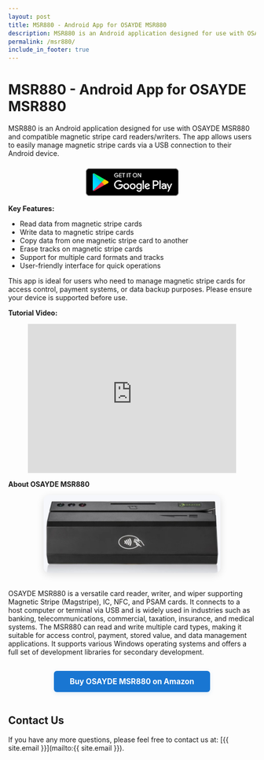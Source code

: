 ```yaml
---
layout: post
title: MSR880 - Android App for OSAYDE MSR880
description: MSR880 is an Android application designed for use with OSAYDE MSR880 and compatible magnetic stripe card readers/writers. The app allows users to easily manage magnetic stripe cards via a USB connection to their Android device.
permalink: /msr880/
include_in_footer: true
---
```


# MSR880 - Android App for OSAYDE MSR880

MSR880 is an Android application designed for use with OSAYDE MSR880 and compatible magnetic stripe card readers/writers. The app allows users to easily manage magnetic stripe cards via a USB connection to their Android device.

<p align="center">
  <a href="https://play.google.com/store/apps/details?id=net.easymsr.osayde.usb&referrer=utm_source%3Deasymsrnet%26utm_medium%3Dorganic" target="_blank" rel="noopener noreferrer">
    <img src="/assets/google-play-badge.svg" alt="Get it on Google Play" style="height:56px; margin-top:8px;" />
  </a>
</p>

**Key Features:**
- Read data from magnetic stripe cards
- Write data to magnetic stripe cards
- Copy data from one magnetic stripe card to another
- Erase tracks on magnetic stripe cards
- Support for multiple card formats and tracks
- User-friendly interface for quick operations

This app is ideal for users who need to manage magnetic stripe cards for access control, payment systems, or data backup purposes. Please ensure your device is supported before use.

**Tutorial Video:**
<figure class="video-container" style="display: flex; justify-content: center;">
  <iframe width="540" height="303" src="https://www.youtube.com/embed/HA-KohX0qPg?si=NDgk05-xS2c8tknW" frameborder="0" allowfullscreen="true"> </iframe>
</figure>

**About OSAYDE MSR880**

<p align="center">
  <img src="/assets/msr880.jpg" alt="OSAYDE MSR880 Product Photo" style="max-width:360px; border-radius:12px; box-shadow:0 4px 16px rgba(0,0,0,0.12); margin-bottom:16px;" />
</p>

OSAYDE MSR880 is a versatile card reader, writer, and wiper supporting Magnetic Stripe (Magstripe), IC, NFC, and PSAM cards. It connects to a host computer or terminal via USB and is widely used in industries such as banking, telecommunications, commercial, taxation, insurance, and medical systems. The MSR880 can read and write multiple card types, making it suitable for access control, payment, stored value, and data management applications. It supports various Windows operating systems and offers a full set of development libraries for secondary development.

<p align="center">
  <a href="https://amzn.to/4kMydzQ" target="_blank" rel="noopener noreferrer" style="display:inline-block; background:#1976d2; color:#fff; font-size:1.1em; font-weight:bold; padding:12px 32px; border-radius:6px; text-decoration:none; margin:16px 0; box-shadow:0 2px 8px rgba(25,118,210,0.15);">
    Buy OSAYDE MSR880 on Amazon
  </a>
</p>

## Contact Us
If you have any more questions, please feel free to contact us at: [{{ site.email }}](mailto:{{ site.email }}).
